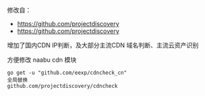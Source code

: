修改自：
- https://github.com/projectdiscovery
- https://github.com/projectdiscovery


增加了国内CDN IP判断，及大部分主流CDN 域名判断、主流云资产识别


方便修改 naabu cdn 模块
```
go get -u "github.com/eexp/cdncheck_cn"
全局替换
github.com/projectdiscovery/cdncheck
```